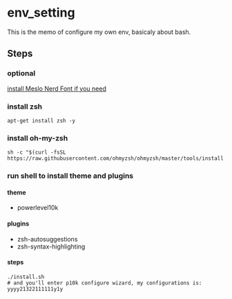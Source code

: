 # env_setting

This is the memo of configure my own env, basicaly about bash.

## Steps

### optional

[install Meslo Nerd Font if you need](https://github.com/romkatv/powerlevel10k-media/raw/master/MesloLGS%20NF%20Regular.ttf)

### install zsh

```shell
apt-get install zsh -y
```

### install oh-my-zsh

```shell
sh -c "$(curl -fsSL https://raw.githubusercontent.com/ohmyzsh/ohmyzsh/master/tools/install.sh)"
```

### run shell to install theme and plugins

#### theme

- powerlevel10k

#### plugins

- zsh-autosuggestions
- zsh-syntax-highlighting

#### steps

```shell
./install.sh
# and you'll enter p10k configure wizard, my configurations is: yyyy21322111111y1y
```
